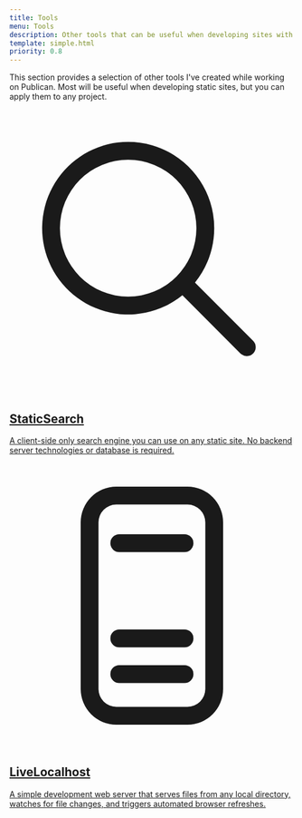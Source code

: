 ```yaml
---
title: Tools
menu: Tools
description: Other tools that can be useful when developing sites with the Publican static site generator.
template: simple.html
priority: 0.8
---
```


This section provides a selection of other tools I've created while working on Publican. Most will be useful when developing static sites, but you can apply them to any project.

<nav class="featurelist">

  <article>
    <a href="--ROOT--tools/staticsearch/">
      <svg xmlns="http://www.w3.org/2000/svg" viewBox="0 0 24 24"><path fill="currentColor" d="M10 2.75a7.25 7.25 0 0 1 5.63 11.82l4.9 4.9a.75.75 0 0 1-.98 1.13l-.08-.07-4.9-4.9A7.25 7.25 0 1 1 10 2.75Zm0 1.5a5.75 5.75 0 1 0 0 11.5 5.75 5.75 0 0 0 0-11.5Z"/></svg><h2 class="nolink nomenu">StaticSearch</h2>
      <p>A client-side only search engine you can use on any static site. No backend server technologies or database is required.</p>
    </a>
  </article>

  <article>
    <a href="--ROOT--tools/livelocalhost/">
      <svg xmlns="http://www.w3.org/2000/svg" viewBox="0 0 24 24"><path fill="currentColor" d="M9.25 6a.75.75 0 0 0 0 1.5h5.5a.75.75 0 0 0 0-1.5h-5.5ZM8.5 17.75a.75.75 0 0 1 .75-.75h5.5a.75.75 0 0 1 0 1.5h-5.5a.75.75 0 0 1-.75-.75ZM9.25 14a.75.75 0 0 0 0 1.5h5.5a.75.75 0 0 0 0-1.5h-5.5ZM6 5a3 3 0 0 1 3-3h6a3 3 0 0 1 3 3v14a3 3 0 0 1-3 3H9a3 3 0 0 1-3-3V5Zm3-1.5A1.5 1.5 0 0 0 7.5 5v14A1.5 1.5 0 0 0 9 20.5h6a1.5 1.5 0 0 0 1.5-1.5V5A1.5 1.5 0 0 0 15 3.5H9Z"/></svg><h2 class="nolink nomenu">LiveLocalhost</h2>
      <p>A simple development web server that serves files from any local directory, watches for file changes, and triggers automated browser refreshes.</p>
    </a>
  </article>

</nav>
